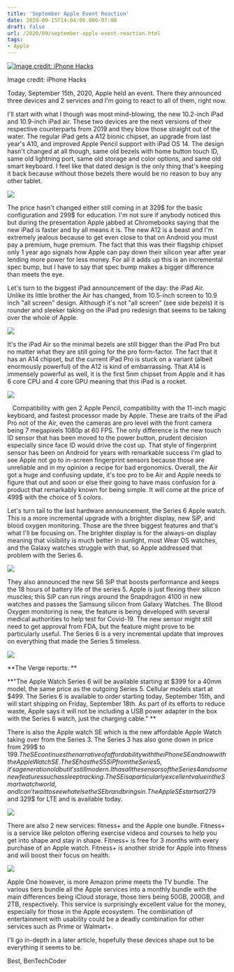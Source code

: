 ```yaml
---
title: 'September Apple Event Reaction'
date: 2020-09-15T14:04:00.006-07:00
draft: false
url: /2020/09/september-apple-event-reaction.html
tags: 
- Apple
---
```


[![Image credit: iPhone Hacks](https://1.bp.blogspot.com/-aMK8pjYPvKo/X2EAoZf8PwI/AAAAAAAAJpI/WNnk_ce-DQofYIv7o09yTC1zeSH_JgcJwCNcBGAsYHQ/w320-h213/Apple-September-15-event-wallpapers-01.jpg "Image credit: iPhone Hacks")](https://1.bp.blogspot.com/-aMK8pjYPvKo/X2EAoZf8PwI/AAAAAAAAJpI/WNnk_ce-DQofYIv7o09yTC1zeSH_JgcJwCNcBGAsYHQ/s1200/Apple-September-15-event-wallpapers-01.jpg)

Image credit: iPhone Hacks

  

Today, September 15th, 2020, Apple held an event. There they announced three devices and 2 services and I'm going to react to all of them, right now.

  

  

I'll start with what I though was most mind-blowing, the new 10.2-inch iPad and 10.9-inch iPad air. These two devices are the next versions of their respective counterparts from 2019 and they blow those straight out of the water. The regular iPad gets a A12 bionic chipset, an upgrade from last year's A10, and improved Apple Pencil support with iPad OS 14. The design hasn't changed at all though, same old bezels with home button touch ID, same old lightning port, same old storage and color options, and same old smart keyboard. I feel like that dated design is the only thing that's keeping it back because without those bezels there would be no reason to buy any other tablet. 

  

[![](https://lh3.googleusercontent.com/-rWMTaRLbT_E/X2EQKL3asTI/AAAAAAAAJpU/9pxV_TuYo7wfrllbOIMgSv0uqoxmVDIowCNcBGAsYHQ/w494-h329/image.png)](https://lh3.googleusercontent.com/-rWMTaRLbT_E/X2EQKL3asTI/AAAAAAAAJpU/9pxV_TuYo7wfrllbOIMgSv0uqoxmVDIowCNcBGAsYHQ/image.png)

  
  

  

The price hasn't changed either still coming in at 329$ for the basic configuration and 299$ for education. I'm not sure if anybody noticed this but during the presentation Apple jabbed at Chromebooks saying that the new iPad is faster and by all means it is. The new A12 is a beast and I'm extremely jealous because to get even close to that on Android you must pay a premium, huge premium. The fact that this was their flagship chipset only 1 year ago signals how Apple can pay down their silicon year after year lending more power for less money. For all it adds up this is an incremental spec bump, but I have to say that spec bump makes a bigger difference than meets the eye.

  

Let's turn to the biggest iPad announcement of the day: the iPad Air. Unlike its little brother the Air has changed, from 10.5-inch screen to 10.9 inch "all screen" design. Although it's not "all screen" (see side bezels) it is rounder and sleeker taking on the iPad pro redesign that seems to be taking over the whole of Apple. 

  

[![](https://lh3.googleusercontent.com/-Z-gYL6JO_QE/X2EQ3On5BoI/AAAAAAAAJpc/nAWatNAV8qgMU-CfC7HmDSt81H-LooZrwCNcBGAsYHQ/w518-h411/image.png)](https://lh3.googleusercontent.com/-Z-gYL6JO_QE/X2EQ3On5BoI/AAAAAAAAJpc/nAWatNAV8qgMU-CfC7HmDSt81H-LooZrwCNcBGAsYHQ/image.png)

  

  
It's the iPad Air so the minimal bezels are still bigger than the iPad Pro but no matter what they are still going for the pro form-factor. The fact that it has an A14 chipset, but the current iPad Pro is stuck on a variant (albeit enormously powerful) of the A12 is kind of embarrassing. That A14 is immensely powerful as well, it is the first 5nm chipset from Apple and it has 6 core CPU and 4 core GPU meaning that this iPad is a rocket.

  

  

[![](https://lh3.googleusercontent.com/-lco6gV1_788/X2EVU9HZ4nI/AAAAAAAAJpo/ZU_5OtFhMhI6sH30qq9nAX6-mdkGZWItgCNcBGAsYHQ/w484-h272/image.png)](https://lh3.googleusercontent.com/-lco6gV1_788/X2EVU9HZ4nI/AAAAAAAAJpo/ZU_5OtFhMhI6sH30qq9nAX6-mdkGZWItgCNcBGAsYHQ/image.png)

  
  

   Compatibility with gen 2 Apple Pencil, compatibility with the 11-inch magic keyboard, and fastest processor made by Apple. These are traits of the iPad Pro not of the Air, even the cameras are pro level with the front camera being 7 megapixels 1080p at 60 FPS. The only difference is the new touch ID sensor that has been moved to the power button, prudent decision especially since face ID would drive the cost up. That style of fingerprint sensor has been on Android for years with remarkable success I'm glad to see Apple not go to in-screen fingerprint sensors because those are unreliable and in my opinion a recipe for bad ergonomics. Overall, the Air got a huge and confusing update, it's too pro to be Air and Apple needs to figure that out and soon or else their going to have mass confusion for a product that remarkably known for being simple. It will come at the price of 499$ with the choice of 5 colors. 

  

Let's turn tail to the last hardware announcement, the Series 6 Apple watch. This is a more incremental upgrade with a brighter display, new SiP, and blood oxygen monitoring. Those are the three biggest features and that's what I'll be focusing on. The brighter display is for the always-on display meaning that visibility is much better in sunlight, most Wear OS watches, and the Galaxy watches struggle with that, so Apple addressed that problem with the Series 6. 

  

  

[![](https://lh3.googleusercontent.com/-WEj2VwLP_wc/X2EiKPrM9LI/AAAAAAAAJqI/R3fXk-muyLAcfkcG0jRlj5_Nkd5ErX9wACNcBGAsYHQ/w439-h247/image.png)](https://lh3.googleusercontent.com/-WEj2VwLP_wc/X2EiKPrM9LI/AAAAAAAAJqI/R3fXk-muyLAcfkcG0jRlj5_Nkd5ErX9wACNcBGAsYHQ/image.png)

  

They also announced the new S6 SiP that boosts performance and keeps the 18 hours of battery life of the series 5. Apple is just flexing their silicon muscles; this SiP can run rings around the Snapdragon 4100 in new watches and passes the Samsung silicon from Galaxy Watches. The Blood Oxygen monitoring is new, the feature is being developed with several medical authorities to help test for Covid-19. The new sensor might still need to get approval from FDA, but the feature might prove to be particularly useful. The Series 6 is a very incremental update that improves on everything that made the Series 5 timeless.  

  

[![](https://lh3.googleusercontent.com/-e0LZJZUbfQA/X2Eg5g1wtAI/AAAAAAAAJp4/_hWbBIC3HTkaMZPN7jxsaAWNDP0QZuncgCNcBGAsYHQ/w291-h262/image.png)](https://lh3.googleusercontent.com/-e0LZJZUbfQA/X2Eg5g1wtAI/AAAAAAAAJp4/_hWbBIC3HTkaMZPN7jxsaAWNDP0QZuncgCNcBGAsYHQ/image.png)

  
  

**The Verge reports: **

**"The Apple Watch Series 6 will be available starting at $399 for a 40mm model, the same price as the outgoing Series 5. Cellular models start at $499. The Series 6 is available to order starting today, September 15th, and will start shipping on Friday, September 18th. As part of its efforts to reduce waste, Apple says it will not be including a USB power adapter in the box with the Series 6 watch, just the charging cable." **

  

  

There is also the Apple watch SE which is the new affordable Apple Watch taking over from the Series 3. The Series 3 has also gone down in price from 299$ to 199$. The SE continues the narrative of affordability with the iPhone SE and now with the Apple Watch SE. The SE has the S5 SiP from the Series 5, it's a generation old but it's still modern. It has all the sensors of the Series 4 and some new features such as sleep tracking. The SE is a particularly excellent value in the Smartwatch world, and I can't wait to see what else the SE brand brings in. The Apple SE starts at 279$ and 329$ for LTE and is available today.  

  

  

  

[![](https://lh3.googleusercontent.com/-BfG0WLBZK7g/X2EgrVcr5UI/AAAAAAAAJp0/IkUkOz_uTwoWVwdzAiUAUs12XvN-FeM8ACNcBGAsYHQ/image.png)](https://lh3.googleusercontent.com/-BfG0WLBZK7g/X2EgrVcr5UI/AAAAAAAAJp0/IkUkOz_uTwoWVwdzAiUAUs12XvN-FeM8ACNcBGAsYHQ/image.png)

  
  

There are also 2 new services: fitness+ and the Apple one bundle. Fitness+ is a service like peloton offering exercise videos and courses to help you get into shape and stay in shape. Fitness+ is free for 3 months with every purchase of an Apple watch. Fitness+ is another stride for Apple into fitness and will boost their focus on health. 

  

[![](https://lh3.googleusercontent.com/-csxsHYa4hUI/X2Ekyirqt4I/AAAAAAAAJqU/RMVs70LYuUoV_OtHrMdK-7W2CnafTlXIACNcBGAsYHQ/w558-h314/image.png)](https://lh3.googleusercontent.com/-csxsHYa4hUI/X2Ekyirqt4I/AAAAAAAAJqU/RMVs70LYuUoV_OtHrMdK-7W2CnafTlXIACNcBGAsYHQ/image.png)

  

Apple One however, is more Amazon prime meets the TV bundle. The various tiers bundle all the Apple services into a monthly bundle with the main differences being iCloud storage, those tiers being 50GB, 200GB, and 2TB, respectively. This service is surprisingly excellent value for the money, especially for those in the Apple ecosystem. The combination of entertainment with usability could be a deadly combination for other services such as Prime or Walmart+.

  

I'll go in-depth in a later article, hopefully these devices shape out to be everything it seems to be.

  

  

Best, BenTechCoder